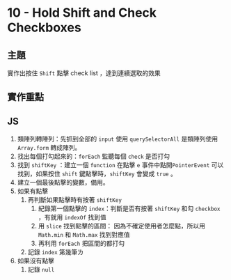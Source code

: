 # 10 - Hold Shift and Check Checkboxes

## 主題
實作出按住 `Shift` 點擊 check list ，達到連續選取的效果

## 實作重點

## JS

1. 類陣列轉陣列：先抓到全部的 `input` 使用 `querySelectorAll` 是類陣列使用 `Array.form` 轉成陣列。
2. 找出每個打勾起來的：`forEach` 監聽每個 `check` 是否打勾
3. 找到 `shiftKey` ：建立一個 `function` 在點擊 `e` 事件中點開`PointerEvent` 可以找到，如果按住 `shift` 鍵點擊時，`shiftKey` 會變成 `true` 。
4. 建立一個最後點擊的變數，備用。
5. 如果有點擊 
    1. 再判斷如果點擊時有按著 `shiftKey`
        1. 紀錄第一個點擊的 `index`：判斷是否有按著 `shiftKey` 和勾 `checkbox` ，有就用 `indexOf` 找到值
        2. 用 `slice` 找到點擊的區間： 因為不確定使用者怎麼點，所以用 `Math.min` 和 `Math.max` 找到對應值
        3. 再利用 `forEach` 把區間的都打勾
    2. 記錄 `index` 第幾筆ㄌ
6. 如果沒有點擊
    1. 記錄 `null`
